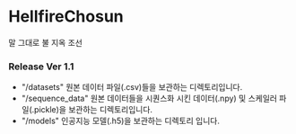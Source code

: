 # HellfireChosun
말 그대로 불 지옥 조선

### Release Ver 1.1
 - "/datasets"      원본 데이터 파일(.csv)들을 보관하는 디렉토리입니다.
 - "/sequence_data" 원본 데이터들을 시퀀스화 시킨 데이터(.npy) 및 스케일러 파일(.pickle)을 보관하는 디렉토리입니다.
 - "/models"        인공지능 모델(.h5)을 보관하는 디렉토리 입니다.
